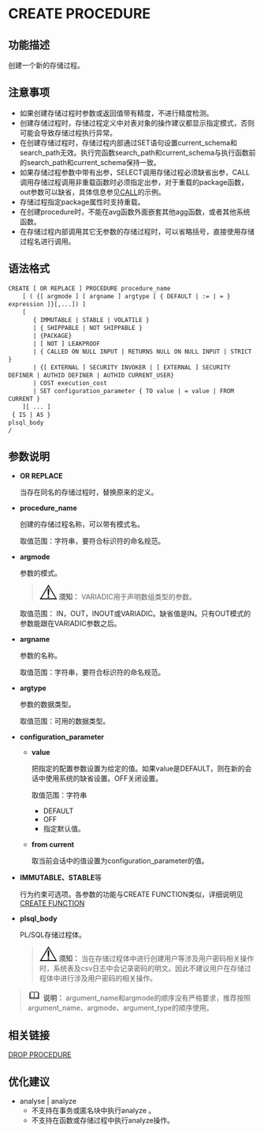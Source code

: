 # CREATE PROCEDURE<a name="ZH-CN_TOPIC_0289900087"></a>

## 功能描述<a name="zh-cn_topic_0283136646_zh-cn_topic_0237122110_zh-cn_topic_0059778640_s824c141a39964bd39575295aebb98d67"></a>

创建一个新的存储过程。

## 注意事项<a name="zh-cn_topic_0283136646_zh-cn_topic_0237122110_zh-cn_topic_0059778640_s8e31b13bfac744069adb47a99f52d6fe"></a>

-   如果创建存储过程时参数或返回值带有精度，不进行精度检测。
-   创建存储过程时，存储过程定义中对表对象的操作建议都显示指定模式，否则可能会导致存储过程执行异常。
-   在创建存储过程时，存储过程内部通过SET语句设置current\_schema和search\_path无效。执行完函数search\_path和current\_schema与执行函数前的search\_path和current\_schema保持一致。
-   如果存储过程参数中带有出参，SELECT调用存储过程必须缺省出参，CALL调用存储过程调用非重载函数时必须指定出参，对于重载的package函数，out参数可以缺省，具体信息参见[CALL](zh-cn_topic_0289900888.md)的示例。
-   存储过程指定package属性时支持重载。
-   在创建procedure时，不能在avg函数外面嵌套其他agg函数，或者其他系统函数。
-   在存储过程内部调用其它无参数的存储过程时，可以省略括号，直接使用存储过程名进行调用。

## 语法格式<a name="zh-cn_topic_0283136646_zh-cn_topic_0237122110_zh-cn_topic_0059778640_sbee45c05d759429e9b8cb27ddd67bd30"></a>

```
CREATE [ OR REPLACE ] PROCEDURE procedure_name
    [ ( {[ argmode ] [ argname ] argtype [ { DEFAULT | := | = } expression ]}[,...]) ]
    [
       { IMMUTABLE | STABLE | VOLATILE }
       | { SHIPPABLE | NOT SHIPPABLE }
       | {PACKAGE}
       | [ NOT ] LEAKPROOF
       | { CALLED ON NULL INPUT | RETURNS NULL ON NULL INPUT | STRICT }
       | {[ EXTERNAL ] SECURITY INVOKER | [ EXTERNAL ] SECURITY DEFINER | AUTHID DEFINER | AUTHID CURRENT_USER}
       | COST execution_cost
       | SET configuration_parameter { TO value | = value | FROM CURRENT }
    ][ ... ]
 { IS | AS } 
plsql_body 
/
```

## 参数说明<a name="zh-cn_topic_0283136646_zh-cn_topic_0237122110_zh-cn_topic_0059778640_scd93d84d9e624b5e831d78d47a830ca4"></a>

-   **OR REPLACE**

    当存在同名的存储过程时，替换原来的定义。

-   **procedure\_name**

    创建的存储过程名称，可以带有模式名。

    取值范围：字符串，要符合标识符的命名规范。

-   **argmode**

    参数的模式。

    >![](public_sys-resources/icon-notice.gif) **须知：** 
    >VARIADIC用于声明数组类型的参数。

    取值范围： IN，OUT，INOUT或VARIADIC。缺省值是IN。只有OUT模式的参数能跟在VARIADIC参数之后。

-   **argname**

    参数的名称。

    取值范围：字符串，要符合标识符的命名规范。

-   **argtype**

    参数的数据类型。

    取值范围：可用的数据类型。

-   **configuration\_parameter**
    -   **value**

        把指定的配置参数设置为给定的值。如果value是DEFAULT，则在新的会话中使用系统的缺省设置。OFF关闭设置。

        取值范围：字符串

        -   DEFAULT
        -   OFF
        -   指定默认值。

    -   **from current**

        取当前会话中的值设置为configuration\_parameter的值。


-   **IMMUTABLE、STABLE**等

    行为约束可选项。各参数的功能与CREATE FUNCTION类似，详细说明见[CREATE FUNCTION](CREATE-FUNCTION.md)

-   **plsql\_body**

    PL/SQL存储过程体。

    >![](public_sys-resources/icon-notice.gif) **须知：** 
    >当在存储过程体中进行创建用户等涉及用户密码相关操作时，系统表及csv日志中会记录密码的明文。因此不建议用户在存储过程体中进行涉及用户密码的相关操作。


>![](public_sys-resources/icon-note.gif) **说明：** 
>argument\_name和argmode的顺序没有严格要求，推荐按照argument\_name、argmode、argument\_type的顺序使用。

## 相关链接<a name="zh-cn_topic_0283136646_zh-cn_topic_0237122110_zh-cn_topic_0059778640_sfe39b39f278f4933914a438f40c63954"></a>

[DROP PROCEDURE](zh-cn_topic_0289900018.md)

## 优化建议<a name="zh-cn_topic_0283136646_zh-cn_topic_0237122110_zh-cn_topic_0059778640_section60380346161036"></a>

-   analyse | analyze
    -   不支持在事务或匿名块中执行analyze 。
    -   不支持在函数或存储过程中执行analyze操作。


